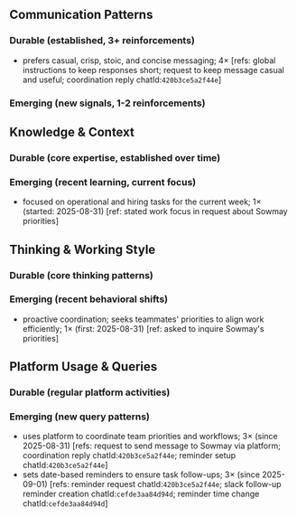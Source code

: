 ## Communication Patterns
### Durable (established, 3+ reinforcements)
- prefers casual, crisp, stoic, and concise messaging; 4× [refs: global instructions to keep responses short; request to keep message casual and useful; coordination reply chatId:`420b3ce5a2f44e`]

### Emerging (new signals, 1-2 reinforcements)

## Knowledge & Context
### Durable (core expertise, established over time)

### Emerging (recent learning, current focus)
- focused on operational and hiring tasks for the current week; 1× (started: 2025-08-31) [ref: stated work focus in request about Sowmay priorities]

## Thinking & Working Style
### Durable (core thinking patterns)

### Emerging (recent behavioral shifts)
- proactive coordination; seeks teammates' priorities to align work efficiently; 1× (first: 2025-08-31) [ref: asked to inquire Sowmay's priorities]

## Platform Usage & Queries
### Durable (regular platform activities)

### Emerging (new query patterns)
- uses platform to coordinate team priorities and workflows; 3× (since 2025-08-31) [refs: request to send message to Sowmay via platform; coordination reply chatId:`420b3ce5a2f44e`; reminder setup chatId:`420b3ce5a2f44e`]
- sets date-based reminders to ensure task follow-ups; 3× (since 2025-09-01) [refs: reminder request chatId:`420b3ce5a2f44e`; slack follow-up reminder creation chatId:`cefde3aa84d94d`; reminder time change chatId:`cefde3aa84d94d`]